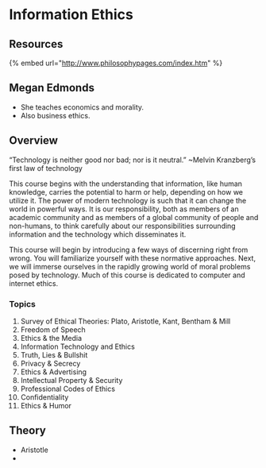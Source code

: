 # Information Ethics

## Resources

{% embed url="http://www.philosophypages.com/index.htm" %}



## Megan Edmonds

* She teaches economics and morality.
* Also business ethics.

## Overview

“Technology is neither good nor bad; nor is it neutral.” ~Melvin Kranzberg’s first law of technology

This course begins with the understanding that information, like human knowledge, carries the potential to harm or help, depending on how we utilize it. The power of modern technology is such that it can change the world in powerful ways. It is our responsibility, both as members of an academic community and as members of a global community of people and non-humans, to think carefully about our responsibilities surrounding information and the technology which disseminates it. 

This course will begin by introducing a few ways of discerning right from wrong. You will familiarize yourself with these normative approaches. Next, we will immerse ourselves in the rapidly growing world of moral problems posed by technology. Much of this course is dedicated to computer and internet ethics. 

### Topics

1. Survey of Ethical Theories: Plato, Aristotle, Kant, Bentham & Mill
2. Freedom of Speech
3. Ethics & the Media
4. Information Technology and Ethics
5. Truth, Lies & Bullshit
6. Privacy & Secrecy
7. Ethics & Advertising
8. Intellectual Property & Security
9. Professional Codes of Ethics
10. Confidentiality
11. Ethics & Humor

## Theory

* Aristotle
* 


